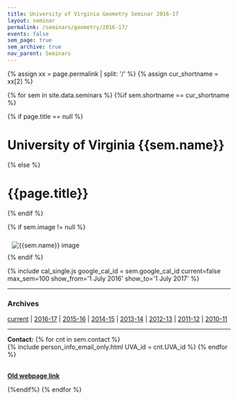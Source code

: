 ```yaml
---
title: University of Virginia Geometry Seminar 2016-17
layout: seminar
permalink: /seminars/geometry/2016-17/
events: false
sem_page: true
sem_archive: true
nav_parent: Seminars
---
```


{% assign xx = page.permalink | split: '/' %}
{% assign cur_shortname = xx[2] %}

{% for sem in site.data.seminars %}
{%if sem.shortname == cur_shortname %}

{% if page.title == null %}
  <h1 class="mt-2 mb-4">University of Virginia {{sem.name}}</h1>
{% else %}
  <h1 class="mt-2 mb-4">{{page.title}}</h1>
{% endif %}

{% if sem.image != null %}
  <div class="row">
    <div class="col-md-3">
      <img src="{{ sem.image | replace: '__SITE_URL__', site.url }}" style="max-width:100%;max-height:400px;height:auto;width:auto;padding:10px" alt="{{sem.name}} image" title="{{sem.name}} image"/>
    </div>
  </div>
{% endif %}

{% include cal_single.js google_cal_id = sem.google_cal_id current=false max_sem=100
show_from='1 July 2016'
show_to='1 July 2017' %}

<hr />
<h3 class="mb-3">Archives</h3>

<p><a href="/seminars/geometry/">current</a> | <a href="/seminars/geometry/2016-17/">2016-17</a> |
<a href="/seminars/geometry/2015-16/">2015-16</a> |
<a href="/seminars/geometry/2014-15/">2014-15</a> |
<a href="/seminars/geometry/2013-14/">2013-14</a> |
<a href="/seminars/geometry/2012-13/">2012-13</a> |
<a href="/seminars/geometry/2011-12/">2011-12</a> |
<a href="/seminars/geometry/2010-11/">2010-11</a></p>

---

**Contact:** {% for cnt in sem.contact %}<br />{% include person_info_email_only.html UVA_id = cnt.UVA_id %} {% endfor %}

<br>**[Old webpage link]({{sem.webpage}})**

{%endif%}
{% endfor %}
